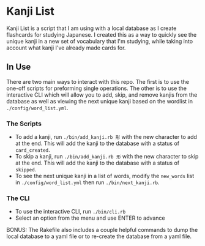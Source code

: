 # Kanji List

Kanji List is a script that I am using with a local database as I create flashcards for studying Japanese. I created this as a way to quickly see the unique kanji in a new set of vocabulary that I'm studying, while taking into account what kanji I've already made cards for.

## In Use

There are two main ways to interact with this repo. The first is to use the one-off scripts for preforming single operations. The other is to use the interactive CLI which will allow you to add, skip, and remove kanjis from the database as well as viewing the next unique kanji based on the wordlist in `./config/word_list.yml`.

### The Scripts
* To add a kanji, run `./bin/add_kanji.rb 形` with the new character to add at the end. This will add the kanji to the database with a status of `card_created`.
* To skip a kanji, run `./bin/add_kanji.rb 形` with the new character to skip at the end. This will add the kanji to the database with a status of `skipped`.
* To see the next unique kanji in a list of words, modify the `new_words` list in `./config/word_list.yml` then run `./bin/next_kanji.rb`.

### The CLI
* To use the interactive CLI, run `./bin/cli.rb`
* Select an option from the menu and use ENTER to advance

BONUS: The Rakefile also includes a couple helpful commands to dump the local database to a yaml file or to re-create the database from a yaml file.
